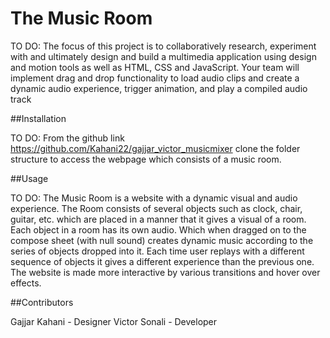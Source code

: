 # The Music Room


TO DO: The focus of this project is to collaboratively research, experiment with and
ultimately design and build a multimedia application using design and motion tools
as well as HTML, CSS and JavaScript. Your team will implement drag and drop
functionality to load audio clips and create a dynamic audio experience, trigger
animation, and play a compiled audio track

##Installation


TO DO: From the github link https://github.com/Kahani22/gajjar_victor_musicmixer clone the folder structure to access the webpage which consists of a music room.

##Usage

TO DO: The Music Room is a website with a dynamic visual and audio experience. The Room consists of several objects such as clock, chair, guitar, etc. which are placed in a manner that it gives a visual of a room. Each object in a room has its own audio. Which when dragged on to the compose sheet (with null sound) creates dynamic music according to the series of objects dropped into it. Each time user replays with a different sequence of objects it gives a different experience than the previous one. The website is made more interactive by various transitions and hover over effects.

##Contributors

Gajjar Kahani - Designer
Victor Sonali - Developer
